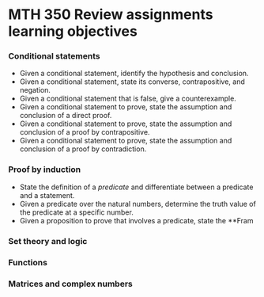 # MTH 350 Review assignments learning objectives

### Conditional statements 

- Given a conditional statement, identify the hypothesis and conclusion. 
- Given a conditional statement, state its converse, contrapositive, and negation. 
- Given a conditional statement that is false, give a counterexample. 
- Given a conditional statement to prove, state the assumption and conclusion of a direct proof. 
- Given a conditional statement to prove, state the assumption and conclusion of a proof by contrapositive. 
- Given a conditional statement to prove, state the assumption and conclusion of a proof by contradiction. 

### Proof by induction

- State the definition of a *predicate* and differentiate between a predicate and a statement. 
- Given a predicate over the natural numbers, determine the truth value of the predicate at a specific number. 
- Given a proposition to prove that involves a predicate, state the **Fram

### Set theory and logic 
### Functions
### Matrices and complex numbers
<!--stackedit_data:
eyJoaXN0b3J5IjpbODczMTA2MTEwXX0=
-->